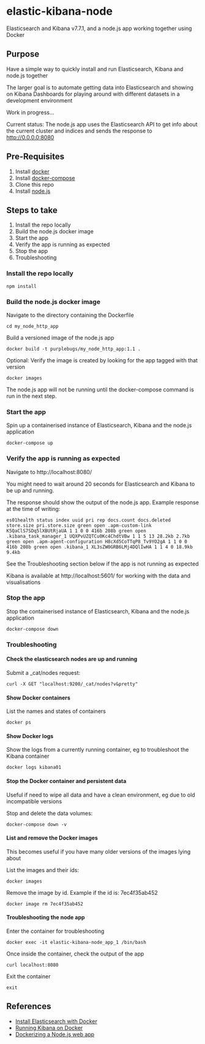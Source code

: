 # elastic-kibana-node

Elasticsearch and Kibana v7.7.1, and a node.js app working together using Docker

## Purpose

Have a simple way to quickly install and run Elasticsearch, Kibana and node.js together

The larger goal is to automate getting data into Elasticsearch and showing on Kibana Dashboards for playing around with different datasets in a development environment

Work in progress...

Current status: The node.js app uses the Elasticsearch API to get info about the current cluster and indices and sends the response to http://0.0.0.0:8080

## Pre-Requisites

1. Install [docker](https://docs.docker.com/install/)
2. Install [docker-compose](https://docs.docker.com/compose/install/)
3. Clone this repo
4. Install [node.js](https://nodejs.org/)


## Steps to take

1. Install the repo locally
2. Build the node.js docker image
3. Start the app
4. Verify the app is running as expected
5. Stop the app
6. Troubleshooting

### Install the repo locally

```
npm install
```


### Build the node.js docker image

Navigate to the directory containing the Dockerfile

```
cd my_node_http_app
```

Build a versioned image of the node.js app

```
docker build -t purplebugs/my_node_http_app:1.1 .
```


Optional: Verify the image is created by looking for the app tagged with that version

```
docker images
```

The node.js app will not be running until the docker-compose command is run in the next step.


### Start the app

Spin up a containerised instance of Elasticsearch, Kibana and the node.js application

```
docker-compose up
```

### Verify the app is running as expected

Navigate to http://localhost:8080/

You might need to wait around 20 seconds for Elasticsearch and Kibana to be up and running.

The response should show the output of the node.js app.  Example response at the time of writing:

```
es01health status index uuid pri rep docs.count docs.deleted store.size pri.store.size green open .apm-custom-link K5QaClS7SDq5lXBUtRjaUA 1 1 0 0 416b 208b green open .kibana_task_manager_1 UQXPvUZQTCu0Kc4ChdtVBw 1 1 5 13 28.2kb 2.7kb green open .apm-agent-configuration H8cXd5CoTTqP8_Tv9YO2gA 1 1 0 0 416b 208b green open .kibana_1 XL3sZW0GRB6LMj4DQlIwHA 1 1 4 0 18.9kb 9.4kb
```

See the Troubleshooting section below if the app is not running as expected

Kibana is available at http://localhost:5601/ for working with the data and visualisations


### Stop the app

Stop the containerised instance of Elasticsearch, Kibana and the node.js application

```
docker-compose down
```

### Troubleshooting

#### Check the elasticsearch nodes are up and running

Submit a _cat/nodes request:

```
curl -X GET "localhost:9200/_cat/nodes?v&pretty"
```

#### Show Docker containers

List the names and states of containers

```
docker ps
```

#### Show Docker logs

Show the logs from a currently running container, eg to troubleshoot the Kibana container

```
docker logs kibana01
```

#### Stop the Docker container and persistent data

Useful if need to wipe all data and have a clean environment, eg due to old incompatible versions

Stop and delete the data volumes:

```
docker-compose down -v
```

#### List and remove the Docker images

This becomes useful if you have many older versions of the images lying about

List the images and their ids:
```
docker images
```

Remove the image by id. Example if the id is: 7ec4f35ab452
```
docker image rm 7ec4f35ab452
```


#### Troubleshooting the node app

Enter the container for troubleshooting

```
docker exec -it elastic-kibana-node_app_1 /bin/bash
```

Once inside the container, check the output of the app

```
curl localhost:8080
```

Exit the container

```
exit
```

## References

* [Install Elasticsearch with Docker](https://www.elastic.co/guide/en/elasticsearch/reference/7.7/docker.html)
* [Running Kibana on Docker](https://www.elastic.co/guide/en/kibana/current/docker.html)
* [Dockerizing a Node.js web app](https://nodejs.org/fr/docs/guides/nodejs-docker-webapp/)
